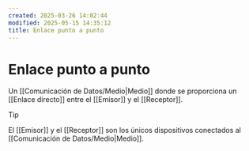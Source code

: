 ```yaml
---
created: 2025-03-26 14:02:44
modified: 2025-05-15 14:35:12
title: Enlace punto a punto
---
```


# Enlace punto a punto

Un [[Comunicación de Datos/Medio|Medio]] donde se proporciona un [[Enlace directo]] entre el [[Emisor]] y el [[Receptor]].

> [!tip]
> El [[Emisor]] y el [[Receptor]] son los únicos dispositivos conectados al [[Comunicación de Datos/Medio|Medio]].
